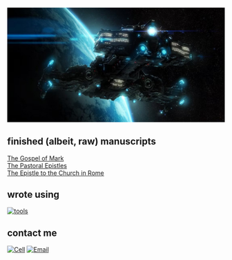 [![](src/images/github-book-theologic.us.jpg)]()

## finished (albeit, raw) manuscripts

[The Gospel of Mark](https://theologic.us/series/devotions-mark/)  
[The Pastoral Epistles](https://theologic.us/series/gospel-nt-pastorals/)  
[The Epistle to the Church in Rome](https://theologic.us/series/study-romans/)

## wrote using

[![tools](https://skillicons.dev/icons?i=rust,vscode,md,css,html,bash,git,github,netlify,linux)]()

## contact me

[![Cell](https://img.shields.io/badge/SMS-joseph-437790?style=for-the-badge&logo=Apple)](sms:8177071486)
[![Email](https://img.shields.io/badge/Email-joseph-success?style=for-the-badge&logo=Minutemailer)](mailto:joe@theologic.us)
